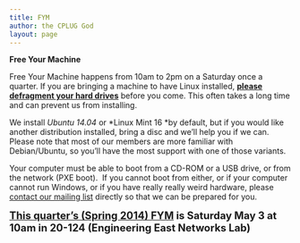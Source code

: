```yaml
---
title: FYM
author: the CPLUG God
layout: page
---
```

**Free Your Machine**

Free Your Machine happens from 10am to 2pm on a Saturday once a quarter. If you are bringing a machine to have Linux installed, [**please defragment your hard drives**][1] before you come. This often takes a long time and can prevent us from installing.

We install *Ubuntu 14.04* or *Linux Mint 16 *by default, but if you would like another distribution installed, bring a disc and we&#8217;ll help you if we can. Please note that most of our members are more familiar with Debian/Ubuntu, so you&#8217;ll have the most support with one of those variants.

Your computer must be able to boot from a CD-ROM or a USB drive, or from the network (PXE boot).  If you cannot boot from either, or if your computer cannot run Windows, or if you have really really weird hardware, please [contact our mailing list][2] directly so that we can be prepared for you.

<span style="font-size: 130%; font-weight: bold;"><a href="http://cplug.org/2013/01/17/fym-winter-2013/">This quarter&#8217;s (Spring 2014) FYM</a> is Saturday May 3 at 10am in 20-124 (Engineering East Networks Lab)</span>

 [1]: http://windows.microsoft.com/en-US/windows-vista/Improve-performance-by-defragmenting-your-hard-disk
 [2]: http://lists.cplug.org/mailman/listinfo/cplug